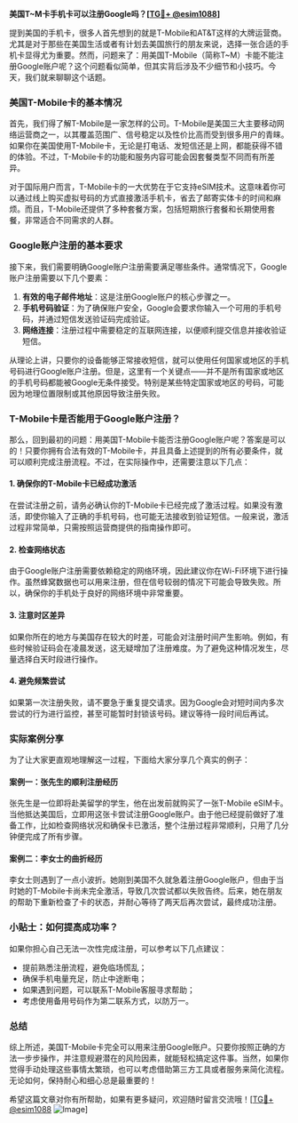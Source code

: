 **美国T~M卡手机卡可以注册Google吗？[[TG💪+ @esim1088](https://t.me/s/esim1088)]**

提到美国的手机卡，很多人首先想到的就是T-Mobile和AT&T这样的大牌运营商。尤其是对于那些在美国生活或者有计划去美国旅行的朋友来说，选择一张合适的手机卡显得尤为重要。然而，问题来了：用美国T-Mobile（简称T~M）卡能不能注册Google账户呢？这个问题看似简单，但其实背后涉及不少细节和小技巧。今天，我们就来聊聊这个话题。

### 美国T-Mobile卡的基本情况

首先，我们得了解T-Mobile是一家怎样的公司。T-Mobile是美国三大主要移动网络运营商之一，以其覆盖范围广、信号稳定以及性价比高而受到很多用户的青睐。如果你在美国使用T-Mobile卡，无论是打电话、发短信还是上网，都能获得不错的体验。不过，T-Mobile卡的功能和服务内容可能会因套餐类型不同而有所差异。

对于国际用户而言，T-Mobile卡的一大优势在于它支持eSIM技术。这意味着你可以通过线上购买虚拟号码的方式直接激活手机卡，省去了邮寄实体卡的时间和麻烦。而且，T-Mobile还提供了多种套餐方案，包括短期旅行套餐和长期使用套餐，非常适合不同需求的人群。

### Google账户注册的基本要求

接下来，我们需要明确Google账户注册需要满足哪些条件。通常情况下，Google账户注册需要以下几个要素：

1. **有效的电子邮件地址**：这是注册Google账户的核心步骤之一。
2. **手机号码验证**：为了确保账户安全，Google会要求你输入一个可用的手机号码，并通过短信发送验证码完成验证。
3. **网络连接**：注册过程中需要稳定的互联网连接，以便顺利提交信息并接收验证短信。

从理论上讲，只要你的设备能够正常接收短信，就可以使用任何国家或地区的手机号码进行Google账户注册。但是，这里有一个关键点——并不是所有国家或地区的手机号码都能被Google无条件接受。特别是某些特定国家或地区的号码，可能因为地理位置限制或其他原因导致注册失败。

### T-Mobile卡是否能用于Google账户注册？

那么，回到最初的问题：用美国T-Mobile卡能否注册Google账户呢？答案是可以的！只要你拥有合法有效的T-Mobile卡，并且具备上述提到的所有必要条件，就可以顺利完成注册流程。不过，在实际操作中，还需要注意以下几点：

#### 1. 确保你的T-Mobile卡已经成功激活
在尝试注册之前，请务必确认你的T-Mobile卡已经完成了激活过程。如果没有激活，即使你输入了正确的手机号码，也可能无法接收到验证短信。一般来说，激活过程非常简单，只需按照运营商提供的指南操作即可。

#### 2. 检查网络状态
由于Google账户注册需要依赖稳定的网络环境，因此建议你在Wi-Fi环境下进行操作。虽然蜂窝数据也可以用来注册，但在信号较弱的情况下可能会导致失败。所以，确保你的手机处于良好的网络环境中非常重要。

#### 3. 注意时区差异
如果你所在的地方与美国存在较大的时差，可能会对注册时间产生影响。例如，有些时候验证码会在凌晨发送，这无疑增加了注册难度。为了避免这种情况发生，尽量选择白天时段进行操作。

#### 4. 避免频繁尝试
如果第一次注册失败，请不要急于重复提交请求。因为Google会对短时间内多次尝试的行为进行监控，甚至可能暂时封锁该号码。建议等待一段时间后再试。

### 实际案例分享

为了让大家更直观地理解这一过程，下面给大家分享几个真实的例子：

#### 案例一：张先生的顺利注册经历
张先生是一位即将赴美留学的学生，他在出发前就购买了一张T-Mobile eSIM卡。当他抵达美国后，立即用这张卡尝试注册Google账户。由于他已经提前做好了准备工作，比如检查网络状况和确保卡已激活，整个注册过程非常顺利，只用了几分钟便完成了所有步骤。

#### 案例二：李女士的曲折经历
李女士则遇到了一点小波折。她刚到美国不久就急着注册Google账户，但由于当时她的T-Mobile卡尚未完全激活，导致几次尝试都以失败告终。后来，她在朋友的帮助下重新检查了卡的状态，并耐心等待了两天后再次尝试，最终成功注册。

### 小贴士：如何提高成功率？

如果你担心自己无法一次性完成注册，可以参考以下几点建议：

- 提前熟悉注册流程，避免临场慌乱；
- 确保手机电量充足，防止中途断电；
- 如果遇到问题，可以联系T-Mobile客服寻求帮助；
- 考虑使用备用号码作为第二联系方式，以防万一。

### 总结

综上所述，美国T-Mobile卡完全可以用来注册Google账户。只要你按照正确的方法一步步操作，并注意规避潜在的风险因素，就能轻松搞定这件事。当然，如果你觉得手动处理这些事情太繁琐，也可以考虑借助第三方工具或者服务来简化流程。无论如何，保持耐心和细心总是最重要的！

希望这篇文章对你有所帮助，如果有更多疑问，欢迎随时留言交流哦！[[TG💪+ @esim1088](https://t.me/s/esim1088) ![Image](https://i.postimg.cc/4NQfJmqS/Snipaste-2025-05-13-00-14-12.png)]